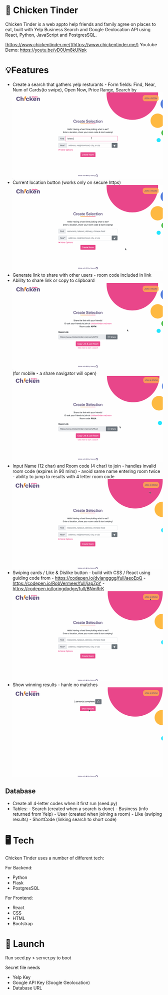 # 🍗 Chicken Tinder

Chicken Tinder is a web appto help friends and family agree on places to eat, built with Yelp Business Search and Google Geolocation API using React, Python, JavaScript and PostgresSQL.

[https://www.chickentinder.me/](https://www.chickentinder.me/)
Youtube Demo: https://youtu.be/vD0Um8kUNpk

# 💡Features

- Create a search that gathers yelp resturants - Form fields: Find, Near, Num of Cards(to swipe), Open Now, Price Range, Search by
  ![](screen_shots/Final/page1.gif)
- Current location button (works only on secure https)
  ![](screen_shots/Final/page1-3.gif)
- Generate link to share with other users - room code included in link
- Ability to share link or copy to clipboard
  ![](screen_shots/Final/page1-1.gif)
  (for mobile - a share navigator will open)
  ![](screen_shots/Final/page1-2.gif)
- Input Name (12 char) and Room code (4 char) to join - handles invalid room code (expires in 90 mins) - avoid same name entering room twice - ability to jump to results with 4 letter room code
  ![](screen_shots/Final/page2.gif)
- Swiping cards / Like & Dislike button - build with CSS / React using guiding code from - https://codepen.io/dylangggg/full/aeoEpQ - https://codepen.io/RobVermeer/full/japZpY - https://codepen.io/loringdodge/full/BNmRrK
  ![](screen_shots/Final/page3.gif)
- Show winning results - hanle no matches
  ![](screen_shots/Final/page4.gif)

## Database

- Create all 4-letter codes when it first run (seed.py)
- Tables: - Search (created when a search is done) - Business (info returned from Yelp) - User (created when joining a room) - Like (swiping results) - ShortCode (linking search to short code)

# 🖥️ Tech

Chicken Tinder uses a number of different tech:

For Backend:

- Python
- Flask
- PostgresSQL

For Frontend:

- React
- CSS
- HTML
- Bootstrap

# 🚀 Launch

Run seed.py > server.py to boot

Secret file needs

- Yelp Key
- Google API Key (Google Geolocation)
- Database URL
